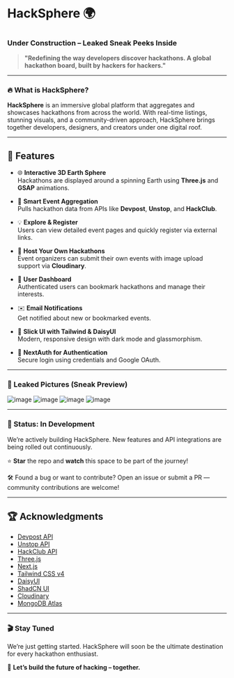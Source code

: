# HackSphere 🌍

## <h3>Under Construction – Leaked Sneak Peeks Inside</h3>

> **"Redefining the way developers discover hackathons. A global hackathon board, built by hackers for hackers."**

---

### 🔥 What is HackSphere?

**HackSphere** is an immersive global platform that aggregates and showcases hackathons from across the world. With real-time listings, stunning visuals, and a community-driven approach, HackSphere brings together developers, designers, and creators under one digital roof.

---

## 🚀 Features

- 🌐 **Interactive 3D Earth Sphere**  
  Hackathons are displayed around a spinning Earth using **Three.js** and **GSAP** animations.

- 🧠 **Smart Event Aggregation**  
  Pulls hackathon data from APIs like **Devpost**, **Unstop**, and **HackClub**.

- 💡 **Explore & Register**  
  Users can view detailed event pages and quickly register via external links.

- 🧾 **Host Your Own Hackathons**  
  Event organizers can submit their own events with image upload support via **Cloudinary**.

- 👤 **User Dashboard**  
  Authenticated users can bookmark hackathons and manage their interests.

- ✉️ **Email Notifications**  
  Get notified about new or bookmarked events.

- 🎨 **Slick UI with Tailwind & DaisyUI**  
  Modern, responsive design with dark mode and glassmorphism.

- 🔐 **NextAuth for Authentication**  
  Secure login using credentials and Google OAuth.

---

### 📸 Leaked Pictures (Sneak Preview)
![image](https://github.com/user-attachments/assets/5a9cfdb3-41b2-4128-a356-a2f1c86c61b7)
![image](https://github.com/user-attachments/assets/38b9e657-3853-4440-855b-86310c2c9e25)
![image](https://github.com/user-attachments/assets/3e22e96d-8286-4b38-8739-9567116a8bfe)
![image](https://github.com/user-attachments/assets/0328b4bb-708c-41d0-819b-a6a0ceb64823)

---

### 🚧 Status: **In Development**

We’re actively building HackSphere. New features and API integrations are being rolled out continuously.

⭐ **Star** the repo and **watch** this space to be part of the journey!

🛠️ Found a bug or want to contribute? Open an issue or submit a PR — community contributions are welcome!

---

## 🏆 Acknowledgments

- [Devpost API](https://devpost.com)
- [Unstop API](https://unstop.com)
- [HackClub API](https://hackathons.hackclub.com)
- [Three.js](https://threejs.org)
- [Next.js](https://nextjs.org)
- [Tailwind CSS v4](https://tailwindcss.com)
- [DaisyUI](https://daisyui.com)
- [ShadCN UI](https://ui.shadcn.dev)
- [Cloudinary](https://cloudinary.com)
- [MongoDB Atlas](https://www.mongodb.com/cloud/atlas)

---

### 🎬 Stay Tuned

We’re just getting started. HackSphere will soon be the ultimate destination for every hackathon enthusiast.

🚀 **Let’s build the future of hacking – together.**


